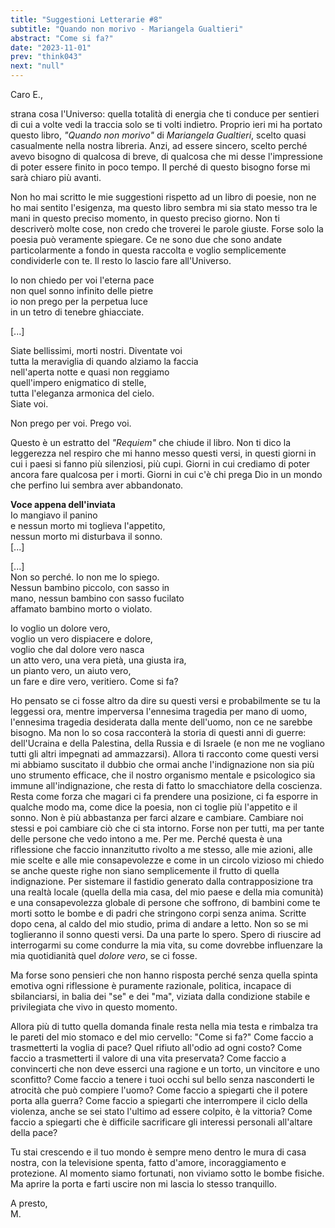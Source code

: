 ```yaml
---
title: "Suggestioni Letterarie #8"
subtitle: "Quando non morivo - Mariangela Gualtieri"
abstract: "Come si fa?"
date: "2023-11-01"
prev: "think043"
next: "null"
---
```


Caro E.,  
  
strana cosa l'Universo: quella totalità di energia che ti conduce per sentieri di cui a volte vedi la traccia solo se ti volti indietro.
Proprio ieri mi ha portato questo libro, *"Quando non morivo"* di *Mariangela Gualtieri*, scelto quasi casualmente nella nostra libreria. Anzi, ad essere sincero, scelto perché avevo bisogno di qualcosa di breve, di qualcosa che mi desse l'impressione di poter essere finito in poco tempo. Il perché di questo bisogno forse mi sarà chiaro più avanti.  

Non ho mai scritto le mie suggestioni rispetto ad un libro di poesie, non ne ho mai sentito l'esigenza, ma questo libro sembra mi sia stato messo tra le mani in questo preciso momento, in questo preciso giorno. Non ti descriverò molte cose, non credo che troverei le parole giuste. Forse solo la poesia può veramente spiegare. Ce ne sono due che sono andate particolarmente a fondo in questa raccolta e voglio semplicemente condividerle con te. Il resto lo lascio fare all'Universo.   
  
Io non chiedo per voi l'eterna pace  
non quel sonno infinito delle pietre  
io non prego per la perpetua luce  
in un tetro di tenebre ghiacciate.  
  
[...]  
  
Siate bellissimi, morti nostri. Diventate voi  
tutta la meraviglia di quando alziamo la faccia  
nell'aperta notte e quasi non reggiamo  
quell'impero enigmatico di stelle,  
tutta l'eleganza armonica del cielo.  
Siate voi.  
  
Non prego per voi. Prego voi.  
  
  
Questo è un estratto del *"Requiem"* che chiude il libro. Non ti dico la leggerezza nel respiro che mi hanno messo questi versi, in questi giorni in cui i paesi si fanno più silenziosi, più cupi. Giorni in cui crediamo di poter ancora fare qualcosa per i morti. Giorni in cui c'è chi prega Dio in un mondo che perfino lui sembra aver abbandonato.   
  
    
**Voce appena dell'inviata**  
Io mangiavo il panino  
e nessun morto mi toglieva l'appetito,  
nessun morto mi disturbava il sonno.  
[...]  
  
[...]  
Non so perché. Io non me lo spiego.  
Nessun bambino piccolo, con sasso in  
mano, nessun bambino con sasso fucilato  
affamato bambino morto o violato.  
  
Io voglio un dolore vero,  
voglio un vero dispiacere e dolore,  
voglio che dal dolore vero nasca  
un atto vero, una vera pietà, una giusta ira,  
un pianto vero, un aiuto vero,  
un fare e dire vero, veritiero. Come si fa?    
  

Ho pensato se ci fosse altro da dire su questi versi e probabilmente se tu la leggessi ora, mentre imperversa l'ennesima tragedia per mano di uomo, l'ennesima tragedia desiderata dalla mente dell'uomo, non ce ne sarebbe bisogno. Ma non lo so cosa racconterà la storia di questi anni di guerre: dell'Ucraina e della Palestina, della Russia e di Israele (e non me ne vogliano tutti gli altri impegnati ad ammazzarsi). Allora ti racconto come questi versi mi abbiamo suscitato il dubbio che ormai anche l'indignazione non sia più uno strumento efficace, che il nostro organismo mentale e psicologico sia immune all'indignazione, che resta di fatto lo smacchiatore della coscienza. Resta come forza che magari ci fa prendere una posizione, ci fa esporre in qualche modo ma, come dice la poesia, non ci toglie più l'appetito e il sonno.  Non è più abbastanza per farci alzare e cambiare. Cambiare noi stessi e poi cambiare ciò che ci sta intorno. Forse non per tutti, ma per tante delle persone che  vedo intono a me. Per me. Perché questa è una riflessione che faccio innanzitutto rivolto a me stesso, alle mie azioni, alle mie scelte e alle mie consapevolezze e come in un circolo vizioso mi chiedo se anche queste righe non siano semplicemente il frutto di quella indignazione. Per sistemare il fastidio generato dalla contrapposizione tra una realtà locale (quella della mia casa, del mio paese e della mia comunità) e una consapevolezza globale di persone che soffrono, di bambini come te morti sotto le bombe e di padri che stringono corpi senza anima. Scritte dopo cena, al caldo del mio studio, prima di andare a letto. Non so se mi toglieranno il sonno questi versi. Da una parte lo spero. Spero di riuscire ad interrogarmi su come condurre la mia vita, su come dovrebbe influenzare la mia quotidianità quel *dolore vero*, se ci fosse.
  
Ma forse sono pensieri che non hanno risposta perché senza quella spinta emotiva ogni riflessione è puramente razionale, politica, incapace di sbilanciarsi, in balia dei "se" e dei "ma", viziata dalla condizione stabile e privilegiata che vivo in questo momento.
  
Allora più di tutto quella domanda finale resta nella mia testa e rimbalza tra le pareti del mio stomaco e del mio cervello: "Come si fa?"
Come faccio a trasmetterti la voglia di pace? Quel rifiuto all'odio ad ogni costo?
Come faccio a trasmetterti il valore di una vita preservata? Come faccio a convincerti che non deve esserci una ragione e un torto, un vincitore e uno sconfitto? Come faccio a tenere i tuoi occhi sul bello senza nasconderti le atrocità che può compiere l'uomo?
Come faccio a spiegarti che il potere porta alla guerra? Come faccio a spiegarti che interrompere il ciclo della violenza, anche se sei stato l'ultimo ad essere colpito, è la vittoria?
Come faccio a spiegarti che è difficile sacrificare gli interessi personali all'altare della pace?  
  
Tu stai crescendo e il tuo mondo è sempre meno dentro le mura di casa nostra, con la televisione spenta, fatto d'amore, incoraggiamento e protezione. Al momento siamo fortunati, non viviamo sotto le bombe fisiche. Ma aprire la porta e farti uscire non mi lascia lo stesso tranquillo.

A presto,  
M.


